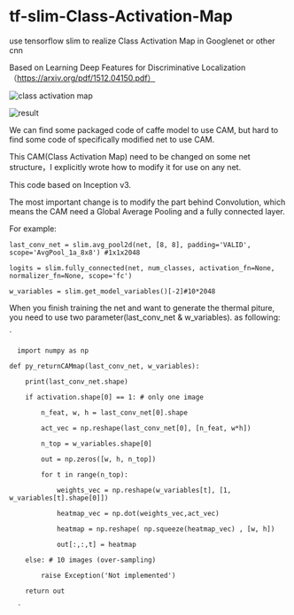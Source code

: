 # tf-slim-Class-Activation-Map
use tensorflow slim to realize  Class Activation Map in  Googlenet or other cnn

Based on Learning Deep Features for Discriminative Localization（https://arxiv.org/pdf/1512.04150.pdf）

![class activation map](https://github.com/wpydcr/tf-slim-Class-Activation-Map/blob/master/img./6874.jpg)

![result](https://github.com/wpydcr/tf-slim-Class-Activation-Map/blob/master/img./20171220111.jpg)

We can find some packaged code of caffe model to use CAM, but hard to find some code of specifically modified net to use CAM.

This CAM(Class Activation Map) need to be changed on some net structure，I explicitly wrote how to modify it for use on any net.

This code based on Inception v3.

The most important change is to modify the part behind Convolution, which means the CAM need a Global Average Pooling and a fully connected layer.

For example:

`last_conv_net = slim.avg_pool2d(net, [8, 8], padding='VALID',
                      scope='AvgPool_1a_8x8') #1x1x2048`
                      
`logits = slim.fully_connected(net, num_classes, activation_fn=None,
                     normalizer_fn=None, scope='fc')`
                     
`w_variables = slim.get_model_variables()[-2]#10*2048`

When you finish training the net and want to generate the thermal piture, you need to use two parameter(last_conv_net & w_variables). as following:

`
    
      import numpy as np

    def py_returnCAMmap(last_conv_net, w_variables):

        print(last_conv_net.shape)

        if activation.shape[0] == 1: # only one image

            n_feat, w, h = last_conv_net[0].shape

            act_vec = np.reshape(last_conv_net[0], [n_feat, w*h])

            n_top = w_variables.shape[0]

            out = np.zeros([w, h, n_top])

            for t in range(n_top):

                weights_vec = np.reshape(w_variables[t], [1, w_variables[t].shape[0]])

                heatmap_vec = np.dot(weights_vec,act_vec)

                heatmap = np.reshape( np.squeeze(heatmap_vec) , [w, h])

                out[:,:,t] = heatmap

        else: # 10 images (over-sampling)

            raise Exception('Not implemented')

        return out
    
    `
